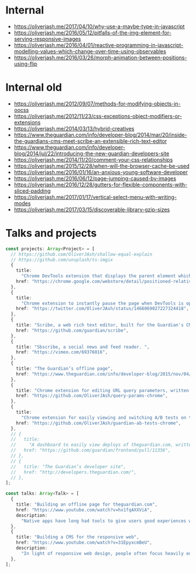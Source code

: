 # Internal

- https://oliverjash.me/2017/04/10/why-use-a-maybe-type-in-javascript
- https://oliverjash.me/2016/05/12/pitfalls-of-the-img-element-for-serving-responsive-images
- https://oliverjash.me/2016/04/01/reactive-programming-in-javascript-modelling-values-which-change-over-time-using-observables
- https://oliverjash.me/2016/03/26/morph-animation-between-positions-using-flip

# Internal old

- https://oliverjash.me/2012/09/07/methods-for-modifying-objects-in-oocss
- https://oliverjash.me/2012/11/23/css-exceptions-object-modifiers-or-extensions
- https://oliverjash.me/2014/03/13/hybrid-creatives
- https://www.theguardian.com/info/developer-blog/2014/mar/20/inside-the-guardians-cms-meet-scribe-an-extensible-rich-text-editor
- https://www.theguardian.com/info/developer-blog/2014/jul/22/introducing-the-new-guardian-developers-site
- https://oliverjash.me/2014/11/20/comment-your-css-relationships
- https://oliverjash.me/2015/12/28/when-will-the-browser-cache-be-used
- https://oliverjash.me/2016/01/16/an-anxious-young-software-developer
- https://oliverjash.me/2016/06/12/page-jumping-caused-by-images
- https://oliverjash.me/2016/12/28/gutters-for-flexible-components-with-sliced-padding
- https://oliverjash.me/2017/01/17/vertical-select-menu-with-writing-modes
- https://oliverjash.me/2017/03/15/discoverable-library-gzip-sizes

# Talks and projects

```ts
const projects: Array<Project> = [
  // https://github.com/OliverJAsh/shallow-equal-explain
  // https://github.com/unsplash/ts-imgix
  {
    title:
      "Chrome DevTools extension that displays the parent element which the selected element is positioned relative to.",
    href: "https://chrome.google.com/webstore/detail/positioned-relative-to/bigmiclpclbpcaeijdllhofcohnekllp",
  },
  {
    title:
      "Chrome extension to instantly pause the page when DevTools is open using a keyboard shortcut",
    href: "https://twitter.com/OliverJAsh/status/1466069027227324418",
  },
  {
    title: "Scribe, a web rich text editor, built for the Guardian's CMS",
    href: "https://github.com/guardian/scribe",
  },
  {
    title: "Sbscribe, a social news and feed reader. ",
    href: "https://vimeo.com/69376016",
  },
  {
    title: "The Guardian’s offline page",
    href: "https://www.theguardian.com/info/developer-blog/2015/nov/04/building-an-offline-page-for-theguardiancom",
  },
  {
    title: "Chrome extension for editing URL query parameters, written in Elm",
    href: "https://github.com/OliverJAsh/query-params-chrome",
  },
  {
    title:
      "Chrome extension for easily viewing and switching A/B tests on theguardian.com, written in Cycle.js",
    href: "https://github.com/OliverJAsh/guardian-ab-tests-chrome",
  },
  // {
  //   title:
  //     "A dashboard to easily view deploys of theguardian.com, written in TypeScript",
  //   href: "https://github.com/guardian/frontend/pull/11356",
  // },
  // {
  //   title: "The Guardian’s developer site",
  //   href: "http://developers.theguardian.com/",
  // },
];

const talks: Array<Talk> = [
  {
    title: "Building an offline page for theguardian.com",
    href: "https://www.youtube.com/watch?v=hx1fqAXXViA",
    description:
      "Native apps have long had tools to give users good experiences when they have poor internet connectivity or none at all. With service workers, the web is catching up. This talk demonstrates how I built the Guardian’s offline page.",
  },
  {
    title: "Building a CMS for the responsive web",
    href: "https://www.youtube.com/watch?v=31EpyxcmBeU",
    description:
      "In light of responsive web design, people often focus heavily on how content should be rendered, but how it is produced is usually overlooked. This talk reviews how the challenges of responsive web design can bleed into issues of content production, and how the Guardian solves these issues with Composer – our web-based, digital content-management system.",
  },
];
```
